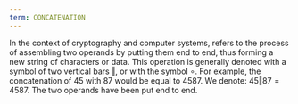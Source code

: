 ```yaml
---
term: CONCATENATION
---
```


In the context of cryptography and computer systems, refers to the process of assembling two operands by putting them end to end, thus forming a new string of characters or data. This operation is generally denoted with a symbol of two vertical bars $\Vert$, or with the symbol $\circ$. For example, the concatenation of $45$ with $87$ would be equal to $4587$. We denote: $45 \Vert 87 = 4587$. The two operands have been put end to end.